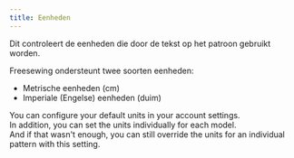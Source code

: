 ```yaml
---
title: Eenheden
---
```


Dit controleert de eenheden die door de tekst op het patroon gebruikt worden.

Freesewing ondersteunt twee soorten eenheden:

 - Metrische eenheden (cm)
 - Imperiale (Engelse) eenheden (duim)

You can configure your default units in your account settings.  
In addition, you can set the units individually for each model.  
And if that wasn't enough, you can still override the units for an individual pattern with this setting.
